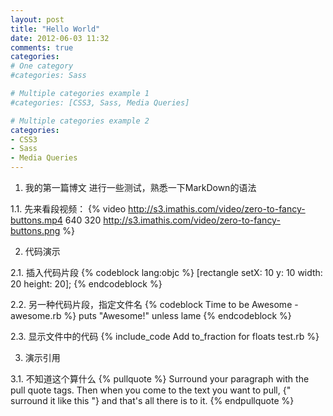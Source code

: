 ```yaml
---
layout: post
title: "Hello World"
date: 2012-06-03 11:32
comments: true
categories: 
# One category
#categories: Sass

# Multiple categories example 1
#categories: [CSS3, Sass, Media Queries]

# Multiple categories example 2
categories:
- CSS3
- Sass
- Media Queries
---
```


1. 我的第一篇博文
进行一些测试，熟悉一下MarkDown的语法

1.1. 先来看段视频：
{% video http://s3.imathis.com/video/zero-to-fancy-buttons.mp4 640 320 http://s3.imathis.com/video/zero-to-fancy-buttons.png %}


2. 代码演示

2.1. 插入代码片段
{% codeblock lang:objc %}
[rectangle setX: 10 y: 10 width: 20 height: 20];
{% endcodeblock %}

2.2. 另一种代码片段，指定文件名
{% codeblock Time to be Awesome - awesome.rb %}
puts "Awesome!" unless lame
{% endcodeblock %}

2.3. 显示文件中的代码
{% include_code Add to_fraction for floats test.rb %}

3. 演示引用

3.1. 不知道这个算什么
{% pullquote %}
Surround your paragraph with the pull quote tags. Then when you come to
the text you want to pull, {" surround it like this "} and that's all there is to it.
{% endpullquote %}

